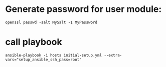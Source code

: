 # Generate password for user module:
    openssl passwd -salt MySalt -1 MyPassword

# call playbook
    ansible-playbook -i hosts initial-setup.yml --extra-vars="setup_ansible_ssh_pass=root"